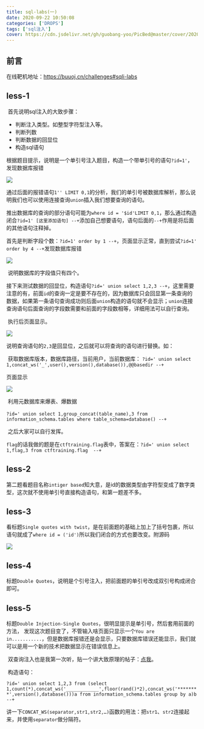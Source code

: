 ```yaml
---
title: sql-labs(一)
date: 2020-09-22 10:50:08
categories: ['DROPS']
tags: ['sql注入']
cover: https://cdn.jsdelivr.net/gh/guobang-yoo/PicBed@master/cover/20201111120858.png
---
```


## 前言

在线靶机地址：https://buuoj.cn/challenges#sqli-labs

## less-1

​	首先说明sql注入的大致步骤：

* 判断注入类型。如整型字符型注入等。
* 判断列数
* 判断数据的回显位
* 构造sql语句



​	根据题目提示，说明是一个单引号注入题目，构造一个带单引号的语句`?id=1'`，发现数据库报错

![](https://s1.ax1x.com/2020/11/04/BgERNd.png)

​	通过后面的报错语句`1'' LIMIT 0,1`的分析，我们的单引号被数据库解析，那么说明我们也可以使用连接查询`union`插入我们想要查询的语句。

​	推出数据库的查询的部分语句可能为`where id = '$id'LIMIT 0,1`，那么通过构造闭合`?id=1' [这里添加语句] --+`添加自己想要语句，语句后面的`--+`作用是将后面的其他语句注释掉。

​	首先是判断字段个数：`?id=1' order by 1 --+`，页面显示正常，直到尝试`?id=1' order by 4 --+`发现数据库报错

![](https://s1.ax1x.com/2020/11/04/BgVsGn.png)

​	说明数据库的字段值只有四个。

​	接下来测试数据的回显位，构造语句`?id=' union select 1,2,3 --+`，这里需要注意的有，前面`id`的查询一定是要不存在的，因为数据库只会回显第一条查询的数据，如果第一条语句查询成功则后面`union`构造的语句就不会显示；`union`连接查询语句后面查询的字段数需要和前面的字段数相等，详细用法可以自行查询。

​	执行后页面显示。

![](https://s1.ax1x.com/2020/11/04/BgZAeS.png)

​	说明查询语句的`2,3`是回显位，之后就可以将查询的语句进行替换。如：

​	获取数据库版本，数据库路径，当前用户，当前数据库：
​	`?id=' union select 1,concat_ws('_',user(),version(),database()),@@basedir --+` 

页面显示

![](https://s1.ax1x.com/2020/11/04/BgZbfs.png)

​	利用元数据库来爆表、爆数据

​	`?id=' union select 1,group_concat(table_name),3 from information_schema.tables where table_schema=database() --+`

​	之后大家可以自行发挥。

​	`flag`的话我做的题是在`ctftraining.flag`表中，答案在：`?id=' union select 1,flag,3 from ctftraining.flag  --+`

## less-2

​	第二题看题目名称`intiger based`知大意，是id的数据类型由字符型变成了数字类型，这次就不使用单引号直接构造语句，和第一题差不多。

## less-3

​	看标题`Single quotes with twist`，是在前面题的基础上加上了括号包裹，所以语句就成了`where id = ('id')`所以我们闭合的方式也要改变。附源码

![](https://s1.ax1x.com/2020/11/04/BgnO1A.png)

## less-4

​	标题`Double Quotes`，说明是个引号注入，把前面题的单引号改成双引号构成闭合即可。

## less-5

​	标题`Double Injection-Single Quotes`，很明显提示是单引号，然后套用前面的方法， 发现这次题目变了，不管输入啥页面只显示一个`You are in...........`，但是数据库报错还是会显示，只要数据库错误还能显示，我们就可以是用一个新的技术把数据显示在错误信息上。

​	双查询注入也是我第一次听，贴一个讲大致原理的帖子：[点我](https://blog.csdn.net/Leep0rt/article/details/78556440)。

​	构造语句：

`?id=' union select 1,2,3 from (select 1,count(*),concat_ws('____________',floor(rand()*2),concat_ws('********',version(),database()))a from information_schema.tables group by a)b --+`

​	讲一下`CONCAT_WS(separator,str1,str2,…)`函数的用法：把`str1`、`str2`连接起来，并使用`separator`做分隔符。


